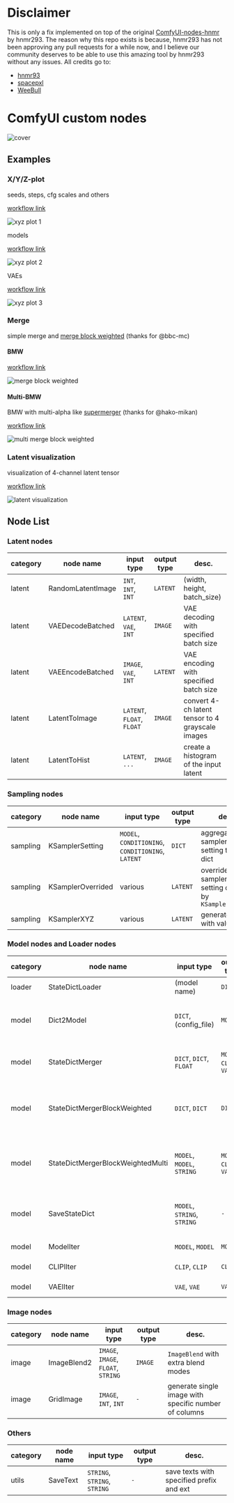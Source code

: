 # Disclaimer

This is only a fix implemented on top of the original [ComfyUI-nodes-hnmr](https://github.com/hnmr293/ComfyUI-nodes-hnmr) by hnmr293.
The reason why this repo exists is because, hnmr293 has not been approving any pull requests for a while now, and I believe our community deserves to be able to use this amazing tool by hnmr293 without any issues.
All credits go to:
+ [hnmr93](https://github.com/hnmr293)
+ [spacepxl](https://github.com/spacepxl)
+ [WeeBull](https://github.com/WeeBull)

# ComfyUI custom nodes

![cover](./examples/workflow_xyz.png)

## Examples

### X/Y/Z-plot

seeds, steps, cfg scales and others

[workflow link](./examples/workflow_xyz.json)

![xyz plot 1](./examples/workflow_xyz.png)

models

[workflow link](./examples/workflow_xyz_model_clip.json)

![xyz plot 2](./examples/workflow_xyz_model_clip.png)

VAEs

[workflow link](./examples/workflow_xyz_vae.json)

![xyz plot 3](./examples/workflow_xyz_vae.png)

### Merge

simple merge and [merge block weighted](https://github.com/bbc-mc/sdweb-merge-block-weighted-gui) (thanks for @bbc-mc)

#### BMW

[workflow link](./examples/workflow_mbw.json)

![merge block weighted](./examples/workflow_mbw.png)

#### Multi-BMW

BMW with multi-alpha like [supermerger](https://github.com/hako-mikan/sd-webui-supermerger/) (thanks for @hako-mikan)

[workflow link](./examples/workflow_mbw_multi.json)

![multi merge block weighted](./examples/workflow_mbw_multi.png)

### Latent visualization

visualization of 4-channel latent tensor

[workflow link](./examples/workflow_lat2image.json)

![latent visualization](./examples/workflow_lat2image.png)

## Node List

### Latent nodes

|category|node name|input type|output type|desc.|
| --- | --- | --- | --- | --- |
|latent|RandomLatentImage|`INT`, `INT`, `INT`|`LATENT`|(width, height, batch_size)|
|latent|VAEDecodeBatched|`LATENT`, `VAE`, `INT`|`IMAGE`|VAE decoding with specified batch size|
|latent|VAEEncodeBatched|`IMAGE`, `VAE`, `INT`|`LATENT`|VAE encoding with specified batch size|
|latent|LatentToImage|`LATENT`, `FLOAT`, `FLOAT`|`IMAGE`|convert 4-ch latent tensor to 4 grayscale images|
|latent|LatentToHist|`LATENT`, `...`|`IMAGE`|create a histogram of the input latent|

### Sampling nodes

|category|node name|input type|output type|desc.|
| --- | --- | --- | --- | --- |
|sampling|KSamplerSetting|`MODEL`, `CONDITIONING`, `CONDITIONING`, `LATENT`|`DICT`|aggregate sampler's setting to single dict|
|sampling|KSamplerOverrided|various|`LATENT`|override sampler's setting defined by `KSamplerSetting`|
|sampling|KSamplerXYZ|various|`LATENT`|generate latents with values|

### Model nodes and Loader nodes

|category|node name|input type|output type|desc.|
| --- | --- | --- | --- | --- |
|loader|StateDictLoader|(model name)|`DICT`|load state_dict|
|model|Dict2Model|`DICT`, (config_file)|`MODEL`|instantiate a model from given state_dict|
|model|StateDictMerger|`DICT`, `DICT`, `FLOAT`|`MODEL`, `CLIP`, `VAE`|merge two or three models|
|model|StateDictMergerBlockWeighted|`DICT`, `DICT`|`DICT`|merge two models with per-block weights|
|model|StateDictMergerBlockWeightedMulti|`MODEL`, `MODEL`, `STRING`|`MODEL`, `CLIP`, `VAE`|merge two models with per-block weights|
|model|SaveStateDict|`MODEL`, `STRING`, `STRING`|`-`|save state_dict to the output directory|
|model|ModelIter|`MODEL`, `MODEL`|`MODEL`|iterate models|
|model|CLIPlIter|`CLIP`, `CLIP`|`CLIP`|iterate CLIPs|
|model|VAElIter|`VAE`, `VAE`|`VAE`|iterate VAEs|

### Image nodes

|category|node name|input type|output type|desc.|
| --- | --- | --- | --- | --- |
|image|ImageBlend2|`IMAGE`, `IMAGE`, `FLOAT`, `STRING`|`IMAGE`|`ImageBlend` with extra blend modes|
|image|GridImage|`IMAGE`, `INT`, `INT`|`-`|generate single image with specific number of columns|

### Others

|category|node name|input type|output type|desc.|
| --- | --- | --- | --- | --- |
|utils|SaveText|`STRING`, `STRING`, `STRING`|`-`|save texts with specified prefix and ext|
